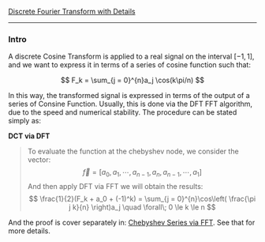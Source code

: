 [Discrete Fourier Transform with Details](Discrete%20Fourier%20Transform%20with%20Details.md)


---
### **Intro**

A discrete Cosine Transform is applied to a real signal on the interval $[-1, 1]$, and we want to express it in terms of a series of cosine function such that: 


$$
F_k = \sum_{j = 0}^{n}a_j \cos(k\pi/n)
$$

In this way, the transformed signal is expressed in terms of the output of a series of Consine Function. Usually, this is done via the DFT FFT algorithm, due to the speed and numerical stability. The procedure can be stated simply as: 


**DCT via DFT**

> To evaluate the function at the chebyshev node, we consider the vector: 
> $$
> \vec{f} = [a_0, a_1, \cdots, a_{n - 1}, a_n, a_{n - 1}, \cdots, a_1]
> $$
> And then apply DFT via FFT we will obtain the results: 
> $$
> \frac{1}{2}(F_k + a_0 + (-1)^k)
>         = 
> \sum_{j = 0}^{n}\cos\left(
>     \frac{\pi j k}{n}
> \right)a_j \quad \forall\; 0 \le k \le n
> $$


And the proof is cover separately in: [Chebyshev Series via FFT](Chebyshev%20Series%20via%20FFT.md). See that for more details. 


